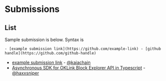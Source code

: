 # Submissions

## List
Sample submission is below. Syntax is 
```
- [example submission link](https://github.com/example-link) - [github handle](https://github.com/github-handle)
```
- [example submission link](https://github.com/kaiachain.kaia-dapp-mono) - [@kaiachain](https://github.com/kaiachain)
- [Asynchronous SDK for OKLink Block Explorer API in Typescript](https://github.com/haxxsniper/oklink-ts) - [@haxxsniper](https://github.com/haxxsniper)